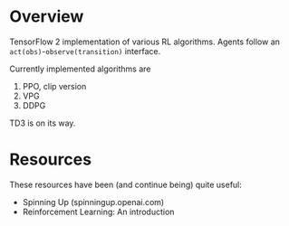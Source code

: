# Overview
TensorFlow 2 implementation of various RL algorithms.
Agents follow an ```act(obs)```-```observe(transition)``` interface.

Currently implemented algorithms are
1. PPO, clip version
2. VPG
3. DDPG

TD3 is on its way.

# Resources
These resources have been (and continue being) quite useful:

- Spinning Up (spinningup.openai.com)
- Reinforcement Learning: An introduction
